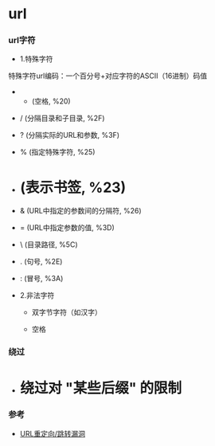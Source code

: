 # url

### url字符

* 1.特殊字符

特殊字符url编码：一个百分号+对应字符的ASCII（16进制）码值

* + (空格, %20)

* / (分隔目录和子目录, %2F)

* ? (分隔实际的URL和参数, %3F)

* % (指定特殊字符, %25)

* # (表示书签, %23)

* & (URL中指定的参数间的分隔符, %26)

* = (URL中指定参数的值, %3D)

* \ (目录路径, %5C)

* . (句号, %2E)

* : (冒号, %3A)

* 2.非法字符

    * 双字节字符（如汉字）

    * 空格

### 绕过

* # 绕过对 "某些后缀" 的限制

### 参考

* [URL重定向/跳转漏洞][1]

[1]: http://drops.wooyun.org/papers/58
